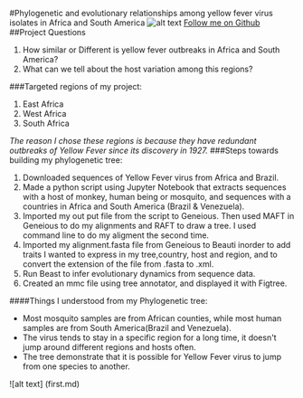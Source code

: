 #Phylogenetic and evolutionary relationships among yellow fever virus isolates in Africa and South America
![alt text](http://www.historyofvaccines.org/sites/default/files/uploaded-timeline-overview-images/000425_265.jpg)
[Follow me on Github](https://github.com/ebaberga)
##Project Questions
1. How similar or Different is yellow fever outbreaks in Africa and South America?
2. What can we tell about the host variation among this regions?

###Targeted regions of my project:
1. East Africa 
2. West Africa
3. South Africa

_The reason I chose these regions is because they have redundant outbreaks of Yellow Fever since its discovery in 1927._
###Steps towards building my phylogenetic tree:
1. Downloaded sequences of Yellow Fever virus from Africa and Brazil. 
2.  Made a python script using Jupyter Notebook that extracts sequences with a host of monkey, human being or mosquito, and sequences with a countries in  Africa and South America (Brazil & Venezuela).
3.  Imported my out put file from the script to Geneious. Then used MAFT in Geneious to do my alignments and RAFT to draw a tree. I used command line to do my aligment the second time. 
4.  Imported my alignment.fasta file from Geneious to Beauti inorder to add traits I wanted to express in my tree,country, host and region, and to convert the extension of the file from .fasta to .xml.
5.  Run Beast to infer evolutionary dynamics from sequence data.
6.  Created an mmc file using tree annotator, and displayed it with Figtree.

####Things I understood from my Phylogenetic tree:
* Most mosquito samples are from African counties, while most human samples are from South America(Brazil and Venezuela).
* The virus tends to stay in a specific region for a long time, it doesn't jump around different regions and hosts often.
* The tree demonstrate that it is possible for Yellow Fever virus to jump from one species to another.

![alt text] (first.md)
